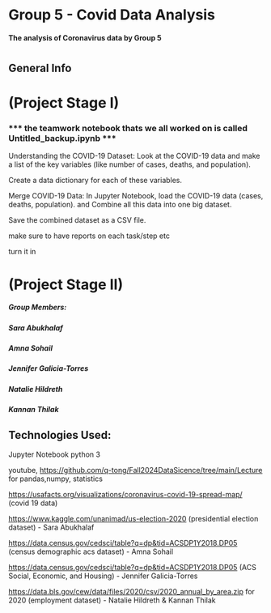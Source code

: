 # Group 5 - Covid Data Analysis
#### The analysis of Coronavirus data by Group 5
# 
## General Info

# (Project Stage I) 
### *** the teamwork notebook thats we all worked on is called Untitled_backup.ipynb ***

Understanding the COVID-19 Dataset: Look at the COVID-19 data and make a list of the key variables (like number of cases, deaths, and population).

Create a data dictionary for each of these variables.

Merge COVID-19 Data: In Jupyter Notebook, load the COVID-19 data (cases, deaths, population). and Combine all this data into one big dataset.

Save the combined dataset as a CSV file.

make sure to have reports on each task/step etc

turn it in

# (Project Stage II) 


##### Group Members: 
##### Sara Abukhalaf 
##### Amna Sohail
##### Jennifer Galicia-Torres 
##### Natalie Hildreth 
##### Kannan Thilak


## Technologies Used:
Jupyter Notebook python 3

youtube, https://github.com/q-tong/Fall2024DataSicence/tree/main/Lecture  for pandas,numpy, statistics

https://usafacts.org/visualizations/coronavirus-covid-19-spread-map/  (covid 19 data)

https://www.kaggle.com/unanimad/us-election-2020 (presidential election dataset) - Sara Abukhalaf

https://data.census.gov/cedsci/table?q=dp&tid=ACSDP1Y2018.DP05 (census demographic acs dataset) - Amna Sohail

https://data.census.gov/cedsci/table?q=dp&tid=ACSDP1Y2018.DP05 (ACS Social, Economic, and Housing) - Jennifer Galicia-Torres

https://data.bls.gov/cew/data/files/2020/csv/2020_annual_by_area.zip  for 2020 (employment dataset) - Natalie Hildreth  & Kannan Thilak

